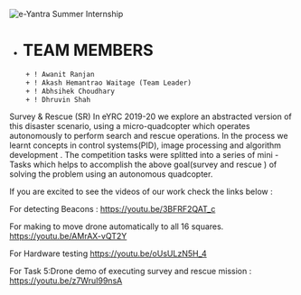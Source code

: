![e-Yantra Summer Internship](http://www.e-yantra.org/img/EyantraLogoLarge.png)


         
+ # TEAM MEMBERS 
```diff
    + ! Awanit Ranjan
    + ! Akash Hemantrao Waitage (Team Leader) 
    + ! Abhsihek Choudhary 
    + ! Dhruvin Shah 
```




Survey &amp; Rescue (SR) In eYRC 2019-20 we explore an abstracted version of this disaster scenario, using a micro-quadcopter which operates autonomously to perform search and rescue operations. In the process we learnt concepts in control systems(PID), image processing and algorithm development . The competition tasks were splitted into a series of mini - Tasks which helps to accomplish the above goal(survey and rescue ) of solving the problem using an autonomous quadcopter.



If you are excited to see the videos of our work check the links below : 

For detecting Beacons : https://youtu.be/3BFRF2QAT_c

For making to move drone automatically to all 16 squares.   https://youtu.be/AMrAX-vQT2Y

For Hardware testing   https://youtu.be/oUsULzN5H_4

For Task 5:Drone demo of executing survey and rescue mission :  https://youtu.be/z7WruI99nsA
